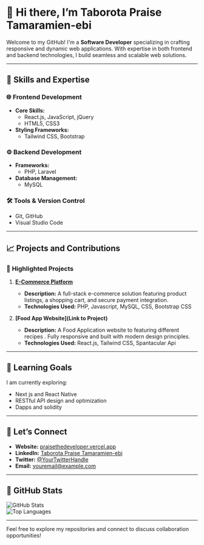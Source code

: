 # 👋 Hi there, I’m **Taborota Praise Tamaramien-ebi**  

Welcome to my GitHub! I'm a **Software Developer** specializing in crafting responsive and dynamic web applications. With expertise in both frontend and backend technologies, I build seamless and scalable web solutions.  

---

## 🔧 **Skills and Expertise**  

### 🌐 **Frontend Development**  
- **Core Skills:**  
  - React.js, JavaScript, jQuery  
  - HTML5, CSS3  
- **Styling Frameworks:**  
  - Tailwind CSS, Bootstrap  

### ⚙️ **Backend Development**  
- **Frameworks:**  
  - PHP, Laravel  
- **Database Management:**  
  - MySQL  

### 🛠️ **Tools & Version Control**  
- Git, GitHub  
- Visual Studio Code  

---

## 📈 **Projects and Contributions**  

### 🌟 **Highlighted Projects**  
1. **[E-Commerce Platform](https://github.com/tabpaddy/e-commerse)**  
   - **Description:** A full-stack e-commerce solution featuring product listings, a shopping cart, and secure payment integration.  
   - **Technologies Used:** PHP, Javascript, MySQL, CSS, Bootstrap CSS  

2. **[Food App Website](Link to Project)**  
   - **Description:** A Food Application website to featuring different recipes . Fully responsive and built with modern design principles.  
   - **Technologies Used:** React.js, Tailwind CSS, Spantacular Api 

---

## 🌱 **Learning Goals**  
I am currently exploring:  
- Next js and React Native 
- RESTful API design and optimization
- Dapps and solidity 

---

## 💬 **Let’s Connect**  
- **Website:** [praisethedeveloper.vercel.app](https://www.praisethedeveloper.vercel.app)  
- **LinkedIn:** [Taborota Praise Tamaramien-ebi](https://linkedin.com/in/taborota-praise-180191241)  
- **Twitter:** [@YourTwitterHandle](https://twitter.com/@p_taborota)  
- **Email:** [youremail@example.com](mailto:taborotap@gmail.com)  

---

## 🎯 **GitHub Stats**  
![GitHub Stats](https://github-readme-stats.vercel.app/api?username=tabpaddy&show_icons=true&theme=radical)  
![Top Languages](https://github-readme-stats.vercel.app/api/top-langs/?username=tabpaddy&layout=compact&theme=radical)  

---

Feel free to explore my repositories and connect to discuss collaboration opportunities!  

